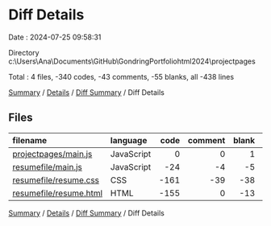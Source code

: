 # Diff Details

Date : 2024-07-25 09:58:31

Directory c:\\Users\\Ana\\Documents\\GitHub\\GondringPortfoliohtml2024\\projectpages

Total : 4 files,  -340 codes, -43 comments, -55 blanks, all -438 lines

[Summary](results.md) / [Details](details.md) / [Diff Summary](diff.md) / Diff Details

## Files
| filename | language | code | comment | blank | total |
| :--- | :--- | ---: | ---: | ---: | ---: |
| [projectpages/main.js](/projectpages/main.js) | JavaScript | 0 | 0 | 1 | 1 |
| [resumefile/main.js](/resumefile/main.js) | JavaScript | -24 | -4 | -5 | -33 |
| [resumefile/resume.css](/resumefile/resume.css) | CSS | -161 | -39 | -38 | -238 |
| [resumefile/resume.html](/resumefile/resume.html) | HTML | -155 | 0 | -13 | -168 |

[Summary](results.md) / [Details](details.md) / [Diff Summary](diff.md) / Diff Details
